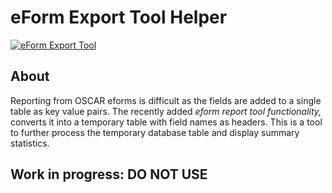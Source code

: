 # eForm Export Tool Helper

[![eForm Export Tool](https://raw.github.com/dermatologist/oscar-eform-export-helper/master/notes/usage.gif)](https://canehealth.com)
## About

Reporting from OSCAR eforms is difficult as the fields are added to a single table as key value pairs. The recently added *eform report tool functionality,* converts it into a temporary table with field names as headers. This is a tool to further process the temporary database table and display summary statistics.

## Work in progress: DO NOT USE
